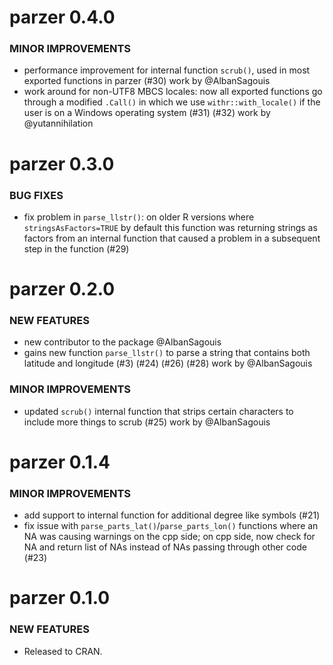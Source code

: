 parzer 0.4.0
============

### MINOR IMPROVEMENTS

* performance improvement for internal function `scrub()`, used in most exported functions in parzer (#30) work by @AlbanSagouis
* work around for non-UTF8 MBCS locales: now all exported functions go through a modified `.Call()` in which we use `withr::with_locale()` if the user is on a Windows operating system (#31) (#32) work by @yutannihilation

parzer 0.3.0
============

### BUG FIXES

* fix problem in `parse_llstr()`: on older R versions where `stringsAsFactors=TRUE` by default this function was returning strings as factors from an internal function that caused a problem in a subsequent step in the function (#29)

parzer 0.2.0
============

### NEW FEATURES

* new contributor to the package @AlbanSagouis
* gains new function `parse_llstr()` to parse a string that contains both latitude and longitude (#3) (#24) (#26) (#28) work by @AlbanSagouis

### MINOR IMPROVEMENTS

* updated `scrub()` internal function that strips certain characters to include more things to scrub (#25) work by @AlbanSagouis

parzer 0.1.4
============

### MINOR IMPROVEMENTS

* add support to internal function for additional degree like symbols (#21)
* fix issue with `parse_parts_lat()`/`parse_parts_lon()` functions where an NA was causing warnings on the cpp side; on cpp side, now check for NA and return list of NAs instead of NAs passing through other code (#23)

parzer 0.1.0
============

### NEW FEATURES

* Released to CRAN.
